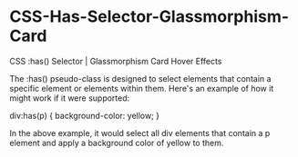 # CSS-Has-Selector-Glassmorphism-Card
CSS :has() Selector | Glassmorphism Card Hover Effects

The :has() pseudo-class is designed to select elements that contain a specific element or elements within them. Here's an example of how it might work if it were supported:

div:has(p) {
  background-color: yellow;
}

In the above example, it would select all div elements that contain a p element and apply a background color of yellow to them.
